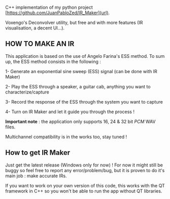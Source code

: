 C++ implementation of my python project [https://github.com/JuanPabloZed/IR_Maker](url).

Voxengo's Deconvolver utility, but free and with more features (IR visualisation, a decent UI...).




## HOW TO MAKE AN IR
This application is based on the use of Angelo Farina's ESS method. To sum up, the ESS method consists in the following : 

1- Generate an  exponential sine sweep (ESS) signal (can be done with IR Maker)
 
2- Play the ESS through a speaker, a guitar cab, anything you want to characterize/capture
 
3- Record the response of the ESS through the system you want to capture
 
4- Turn on IR Maker and let it guide you through the process !

 **Important note** : the application only supports 16, 24 & 32 bit *PCM* WAV files.

Multichannel compatibility is in the works too, stay tuned !

## How to get IR Maker
Just get the latest release (Windows only for now) ! For now it might still be buggy so feel free to report any error/problem/bug, but it is proven to do it's main job : make accurate IRs.

If you want to work on your own version of this code, this works with the QT framework in C++ so you won't be able to run the app without QT libraries.


